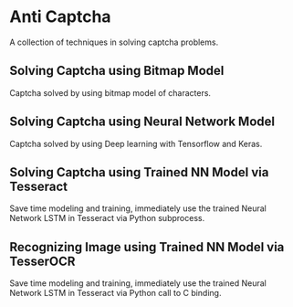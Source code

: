 # Anti Captcha
A collection of techniques in solving captcha problems.

## Solving Captcha using Bitmap Model
Captcha solved by using bitmap model of characters.

## Solving Captcha using Neural Network Model
Captcha solved by using Deep learning with Tensorflow and Keras.

## Solving Captcha using Trained NN Model via Tesseract
Save time modeling and training, immediately use the trained Neural Network LSTM in Tesseract via Python subprocess.

## Recognizing Image using Trained NN Model via TesserOCR
Save time modeling and training, immediately use the trained Neural Network LSTM in Tesseract via Python call to C binding.
